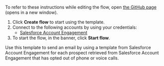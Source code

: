 To refer to these instructions while editing the flow, open [the GitHub page](https://github.com/ot4i/app-connect-templates/tree/main/resources/markdown/Send%20an%20email%20using%20a%20template%20from%20Salesforce%20Account%20Engagement%20for%20each%20Salesforce%20Account%20Engagement%20prospect_instructions.md) (opens in a new window).

1. Click **Create flow** to start using the template.
2. Connect to the following accounts by using your credentials:
   - [Salesforce Account Engagement](https://www.ibm.com/docs/en/app-connect/saas?topic=apps-salesforce-account-engagement) 
3. To start the flow, in the banner, click **Start flow**.

Use this template to send an email by using a template from Salesforce Account Engagement for each prospect retrieved from Salesforce Account Engagement that has opted out of phone or voice calls.




